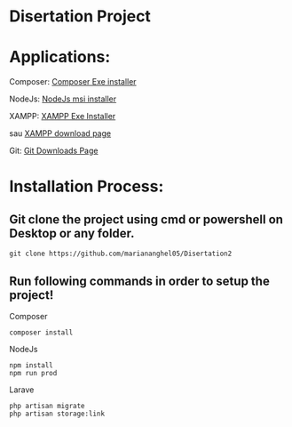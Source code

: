 # Disertation Project

# Applications:

Composer:
    [Composer Exe installer](https://getcomposer.org/Composer-Setup.exe)
    
NodeJs: 
    [NodeJs msi installer](https://nodejs.org/dist/v20.13.1/node-v20.13.1-x64.msi)
    
XAMPP:
    [XAMPP Exe Installer](https://altushost-swe.dl.sourceforge.net/project/xampp/XAMPP%20Windows/8.2.12/xampp-windows-x64-8.2.12-0-VS16-installer.exe?viasf=1)
    
sau
    [XAMPP download page](https://www.apachefriends.org/download.html)
    
Git:
    [Git Downloads Page](https://git-scm.com/downloads)
    

# Installation Process:

## Git clone the project using cmd or powershell on Desktop or any folder.
    git clone https://github.com/mariananghel05/Disertation2

## Run following commands in order to setup the project!
Composer 

    composer install
NodeJs
    
    npm install 
    npm run prod

Larave

    php artisan migrate
    php artisan storage:link

